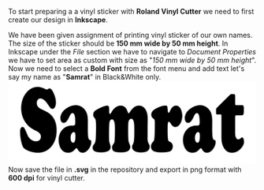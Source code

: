 To start preparing a a vinyl sticker with **Roland Vinyl Cutter** we need to first create our design in **Inkscape**.

We have been given assignment of printing vinyl sticker of our own names. The size of the sticker should be **150 mm wide by 50 mm height**. In Inkscape under the _File_ section we have to navigate to _Document Properties_ we have to set area as custom with size as "_150 mm wide by 50 mm height_". Now we need to select a **Bold Font** from the font menu and add text let's say my name as "**Samrat**" in Black&White only. 
![Vinyl Sticker as Samrat](img/myname.png)
Now save the file in **.svg** in the repository and export in png format with **600 dpi** for vinyl cutter.